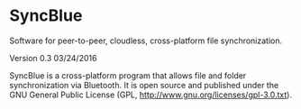 # SyncBlue
Software for peer-to-peer, cloudless, cross-platform file synchronization.

Version 0.3 03/24/2016


SyncBlue is a cross-platform program that allows file and folder
synchronization via Bluetooth.
It is open source and published under the GNU General Public License
(GPL, http://www.gnu.org/licenses/gpl-3.0.txt).
